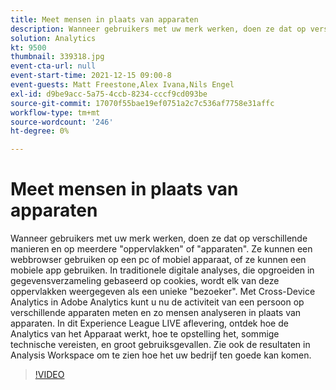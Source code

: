 ```yaml
---
title: Meet mensen in plaats van apparaten
description: Wanneer gebruikers met uw merk werken, doen ze dat op verschillende manieren en op meerdere "oppervlakken" of "apparaten". Ze kunnen een webbrowser gebruiken op een pc of mobiel apparaat, of ze kunnen een mobiele app gebruiken. In traditionele digitale analyses, die opgroeiden in gegevensverzameling gebaseerd op cookies, wordt elk van deze oppervlakken weergegeven als een unieke "bezoeker". Met Cross-Device Analytics in Adobe Analytics kunt u nu de activiteit van een persoon op verschillende apparaten meten en zo mensen analyseren in plaats van apparaten. In dit Experience League LIVE aflevering, ontdek hoe de Analytics van het Apparaat werkt, hoe te opstelling het, sommige technische vereisten, en groot gebruiksgevallen. Zie ook de resultaten in Analysis Workspace om te zien hoe het uw bedrijf ten goede kan komen.
solution: Analytics
kt: 9500
thumbnail: 339318.jpg
event-cta-url: null
event-start-time: 2021-12-15 09:00-8
event-guests: Matt Freestone,Alex Ivana,Nils Engel
exl-id: d9be9acc-5a75-4ccb-8234-cccf9cd093be
source-git-commit: 17070f55bae19ef0751a2c7c536af7758e31affc
workflow-type: tm+mt
source-wordcount: '246'
ht-degree: 0%

---
```


# Meet mensen in plaats van apparaten

Wanneer gebruikers met uw merk werken, doen ze dat op verschillende manieren en op meerdere &quot;oppervlakken&quot; of &quot;apparaten&quot;. Ze kunnen een webbrowser gebruiken op een pc of mobiel apparaat, of ze kunnen een mobiele app gebruiken. In traditionele digitale analyses, die opgroeiden in gegevensverzameling gebaseerd op cookies, wordt elk van deze oppervlakken weergegeven als een unieke &quot;bezoeker&quot;. Met Cross-Device Analytics in Adobe Analytics kunt u nu de activiteit van een persoon op verschillende apparaten meten en zo mensen analyseren in plaats van apparaten. In dit Experience League LIVE aflevering, ontdek hoe de Analytics van het Apparaat werkt, hoe te opstelling het, sommige technische vereisten, en groot gebruiksgevallen. Zie ook de resultaten in Analysis Workspace om te zien hoe het uw bedrijf ten goede kan komen.


>[!VIDEO](https://video.tv.adobe.com/v/339318/?quality=12&learn=on)
